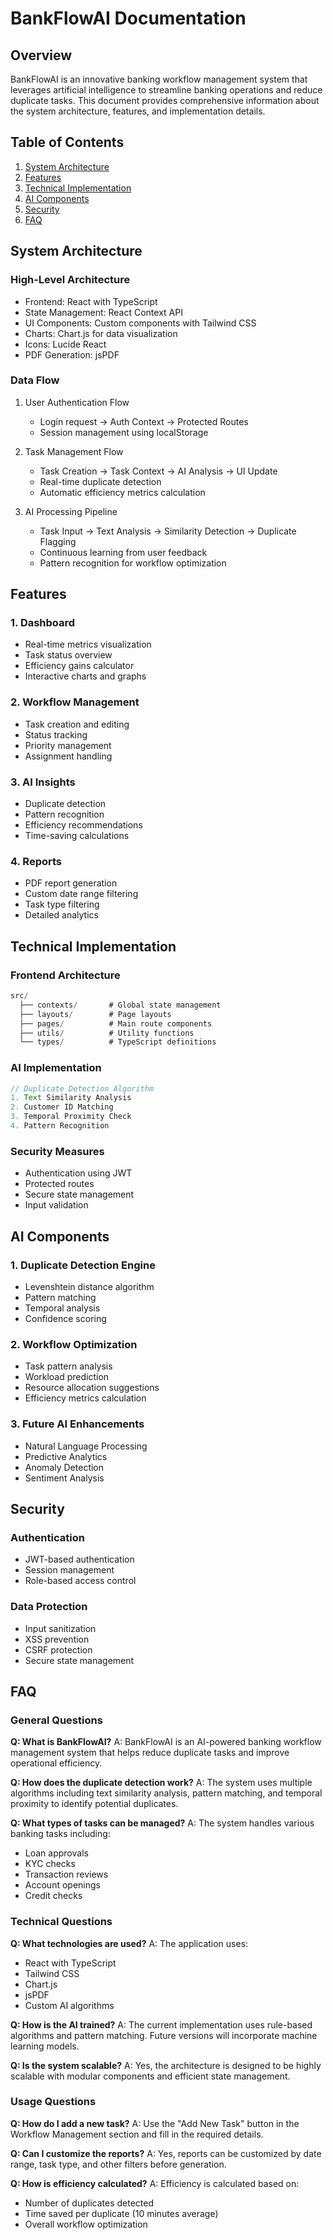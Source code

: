 # BankFlowAI Documentation

## Overview
BankFlowAI is an innovative banking workflow management system that leverages artificial intelligence to streamline banking operations and reduce duplicate tasks. This document provides comprehensive information about the system architecture, features, and implementation details.

## Table of Contents
1. [System Architecture](#system-architecture)
2. [Features](#features)
3. [Technical Implementation](#technical-implementation)
4. [AI Components](#ai-components)
5. [Security](#security)
6. [FAQ](#faq)

## System Architecture

### High-Level Architecture
- Frontend: React with TypeScript
- State Management: React Context API
- UI Components: Custom components with Tailwind CSS
- Charts: Chart.js for data visualization
- Icons: Lucide React
- PDF Generation: jsPDF

### Data Flow
1. User Authentication Flow
   - Login request → Auth Context → Protected Routes
   - Session management using localStorage

2. Task Management Flow
   - Task Creation → Task Context → AI Analysis → UI Update
   - Real-time duplicate detection
   - Automatic efficiency metrics calculation

3. AI Processing Pipeline
   - Task Input → Text Analysis → Similarity Detection → Duplicate Flagging
   - Continuous learning from user feedback
   - Pattern recognition for workflow optimization

## Features

### 1. Dashboard
- Real-time metrics visualization
- Task status overview
- Efficiency gains calculator
- Interactive charts and graphs

### 2. Workflow Management
- Task creation and editing
- Status tracking
- Priority management
- Assignment handling

### 3. AI Insights
- Duplicate detection
- Pattern recognition
- Efficiency recommendations
- Time-saving calculations

### 4. Reports
- PDF report generation
- Custom date range filtering
- Task type filtering
- Detailed analytics

## Technical Implementation

### Frontend Architecture
```typescript
src/
  ├── contexts/       # Global state management
  ├── layouts/        # Page layouts
  ├── pages/          # Main route components
  ├── utils/          # Utility functions
  └── types/          # TypeScript definitions
```

### AI Implementation
```typescript
// Duplicate Detection Algorithm
1. Text Similarity Analysis
2. Customer ID Matching
3. Temporal Proximity Check
4. Pattern Recognition
```

### Security Measures
- Authentication using JWT
- Protected routes
- Secure state management
- Input validation

## AI Components

### 1. Duplicate Detection Engine
- Levenshtein distance algorithm
- Pattern matching
- Temporal analysis
- Confidence scoring

### 2. Workflow Optimization
- Task pattern analysis
- Workload prediction
- Resource allocation suggestions
- Efficiency metrics calculation

### 3. Future AI Enhancements
- Natural Language Processing
- Predictive Analytics
- Anomaly Detection
- Sentiment Analysis

## Security

### Authentication
- JWT-based authentication
- Session management
- Role-based access control

### Data Protection
- Input sanitization
- XSS prevention
- CSRF protection
- Secure state management

## FAQ

### General Questions

**Q: What is BankFlowAI?**
A: BankFlowAI is an AI-powered banking workflow management system that helps reduce duplicate tasks and improve operational efficiency.

**Q: How does the duplicate detection work?**
A: The system uses multiple algorithms including text similarity analysis, pattern matching, and temporal proximity to identify potential duplicates.

**Q: What types of tasks can be managed?**
A: The system handles various banking tasks including:
- Loan approvals
- KYC checks
- Transaction reviews
- Account openings
- Credit checks

### Technical Questions

**Q: What technologies are used?**
A: The application uses:
- React with TypeScript
- Tailwind CSS
- Chart.js
- jsPDF
- Custom AI algorithms

**Q: How is the AI trained?**
A: The current implementation uses rule-based algorithms and pattern matching. Future versions will incorporate machine learning models.

**Q: Is the system scalable?**
A: Yes, the architecture is designed to be highly scalable with modular components and efficient state management.

### Usage Questions

**Q: How do I add a new task?**
A: Use the "Add New Task" button in the Workflow Management section and fill in the required details.

**Q: Can I customize the reports?**
A: Yes, reports can be customized by date range, task type, and other filters before generation.

**Q: How is efficiency calculated?**
A: Efficiency is calculated based on:
- Number of duplicates detected
- Time saved per duplicate (10 minutes average)
- Overall workflow optimization
